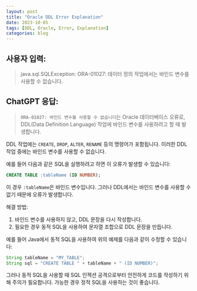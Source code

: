 ```yaml
---
layout: post
title: "Oracle DDL Error Explanation"
date: 2023-10-05
tags: [DDL, Oracle, Error, Explanation]
categories: blog
---
```


## 사용자 입력:
> java.sql.SQLException: ORA-01027: 데이터 정의 작업에서는 바인드 변수를 사용할 수 없습니다. 

## ChatGPT 응답:
> `ORA-01027: 바인드 변수를 사용할 수 없습니다`는 Oracle 데이터베이스 오류로, DDL(Data Definition Language) 작업에 바인드 변수를 사용하려고 할 때 발생합니다.

DDL 작업에는 `CREATE`, `DROP`, `ALTER`, `RENAME` 등의 명령어가 포함됩니다. 이러한 DDL 작업 중에는 바인드 변수를 사용할 수 없습니다.

예를 들어 다음과 같은 SQL을 실행하려고 하면 이 오류가 발생할 수 있습니다:

```sql
CREATE TABLE :tableName (ID NUMBER);
```

이 경우 `:tableName`은 바인드 변수입니다. 그러나 DDL에서는 바인드 변수를 사용할 수 없기 때문에 오류가 발생합니다.

해결 방법:

1. 바인드 변수를 사용하지 않고, DDL 문장을 다시 작성합니다.
2. 필요한 경우 동적 SQL을 사용하여 문자열 조합으로 DDL 문장을 만듭니다.

예를 들어 Java에서 동적 SQL을 사용하여 위의 예제를 다음과 같이 수정할 수 있습니다:

```java
String tableName = "MY_TABLE";
String sql = "CREATE TABLE " + tableName + " (ID NUMBER)";
```

그러나 동적 SQL을 사용할 때 SQL 인젝션 공격으로부터 안전하게 코드를 작성하기 위해 주의가 필요합니다. 가능한 경우 정적 SQL을 사용하는 것이 좋습니다.

